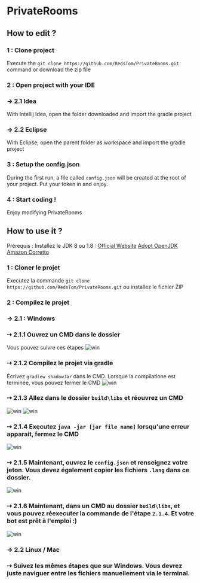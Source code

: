 # PrivateRooms

## How to edit ?

### 1 : Clone project 

Execute the ``git clone https://github.com/RedsTom/PrivateRooms.git`` command or download the zip file

### 2 : Open project with your IDE
### → 2.1 Idea
With Intellij Idea, open the folder downloaded and import the gradle project

### → 2.2 Eclipse
With Eclipse, open the parent folder as workspace and import the gradle project

### 3 : Setup the config.json
During the first run, a file called ``config.json`` will be created at the root of your project. Put your token in and enjoy.

### 4 : Start coding !
Enjoy modifying PrivateRooms

## How to use it ?

Prérequis : Installez le JDK 8 ou 1.8 :
[Official Website](https://www.oracle.com/java/technologies/javase/javase-jdk8-downloads.html) 
[Adopt OpenJDK](https://adoptopenjdk.net/?variant=openjdk8&jvmVariant=hotspot) 
[Amazon Corretto](https://docs.aws.amazon.com/corretto/latest/corretto-8-ug/downloads-list.html)

### 1 : Cloner le projet

Executez la commande ``git clone https://github.com/RedsTom/PrivateRooms.git`` ou installez le fichier ZIP

### 2 : Compilez le projet
### → 2.1 : Windows
### ⇢ 2.1.1 Ouvrez un CMD dans le dossier
Vous pouvez suivre ces étapes
![win](http://ql.redstom.fr/zer56zrdsAE/dev/win.gif)

### ⇢ 2.1.2 Compilez le projet via gradle
Écrivez ``gradlew shadowJar`` dans le CMD. Lorsque la compilatione est terminée, vous pouvez fermer le CMD
![win](http://ql.redstom.fr/zer56zrdsAE/dev/win2.gif)

### ⇢ 2.1.3 Allez dans le dossier ``build\libs`` et réouvrez un CMD
![win](http://ql.redstom.fr/zer56zrdsAE/dev/win3.gif)
![win](http://ql.redstom.fr/zer56zrdsAE/dev/win4.gif)

### ⇢ 2.1.4 Executez ``java -jar [jar file name]`` lorsqu'une erreur apparait, fermez le CMD
![win](http://ql.redstom.fr/zer56zrdsAE/dev/win5.gif)

### ⇢ 2.1.5 Maintenant, ouvrez le ``config.json`` et renseignez votre jeton. Vous devez également copier les fichiers ``.lang`` dans ce dossier.
![win](http://ql.redstom.fr/zer56zrdsAE/dev/win6.gif)

### ⇢ 2.1.6 Maintenant, dans un CMD au dossier ``build\libs``, et vous pouvez réexecuter la commande de l'étape ``2.1.4``. Et votre bot est prêt à l'emploi :)
![win](http://ql.redstom.fr/zer56zrdsAE/dev/win7.gif)

### → 2.2 Linux / Mac
### ⇢ Suivez les mêmes étapes que sur Windows. Vous devrez juste naviguer entre les fichiers manuellement via le terminal.
